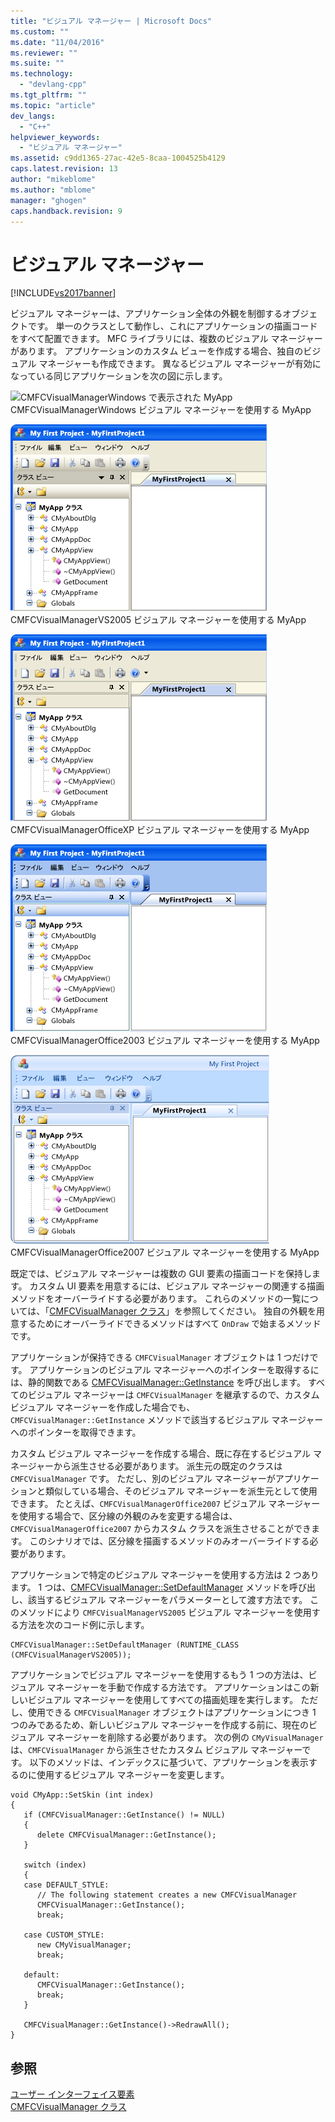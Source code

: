 ```yaml
---
title: "ビジュアル マネージャー | Microsoft Docs"
ms.custom: ""
ms.date: "11/04/2016"
ms.reviewer: ""
ms.suite: ""
ms.technology: 
  - "devlang-cpp"
ms.tgt_pltfrm: ""
ms.topic: "article"
dev_langs: 
  - "C++"
helpviewer_keywords: 
  - "ビジュアル マネージャー"
ms.assetid: c9dd1365-27ac-42e5-8caa-1004525b4129
caps.latest.revision: 13
author: "mikeblome"
ms.author: "mblome"
manager: "ghogen"
caps.handback.revision: 9
---
```

# ビジュアル マネージャー
[!INCLUDE[vs2017banner](../assembler/inline/includes/vs2017banner.md)]

ビジュアル マネージャーは、アプリケーション全体の外観を制御するオブジェクトです。  単一のクラスとして動作し、これにアプリケーションの描画コードをすべて配置できます。  MFC ライブラリには、複数のビジュアル マネージャーがあります。  アプリケーションのカスタム ビューを作成する場合、独自のビジュアル マネージャーも作成できます。  異なるビジュアル マネージャーが有効になっている同じアプリケーションを次の図に示します。  
  
 ![CMFCVisualManagerWindows で表示された MyApp](../Image/VMWindows.png "VMWindows")  
CMFCVisualManagerWindows ビジュアル マネージャーを使用する MyApp  
  
 ![CMFCVisualManagerVS2005 で表示された MyApp](../mfc/media/vmvs2005.png "VMVS2005")  
CMFCVisualManagerVS2005 ビジュアル マネージャーを使用する MyApp  
  
 ![CMFCVisualManagerOfficeXP で表示された MyApp](../mfc/media/vmofficexp.png "VMOfficeXP")  
CMFCVisualManagerOfficeXP ビジュアル マネージャーを使用する MyApp  
  
 ![CMFCVisualManagerOffice2003 で表示された MyApp](../mfc/media/vmoffice2003.png "VMOffice2003")  
CMFCVisualManagerOffice2003 ビジュアル マネージャーを使用する MyApp  
  
 ![CMFCVisualManagerOffice2007 で表示された MyApp](../mfc/media/msoffice2007.png "MSOffice2007")  
CMFCVisualManagerOffice2007 ビジュアル マネージャーを使用する MyApp  
  
 既定では、ビジュアル マネージャーは複数の GUI 要素の描画コードを保持します。  カスタム UI 要素を用意するには、ビジュアル マネージャーの関連する描画メソッドをオーバーライドする必要があります。  これらのメソッドの一覧については、「[CMFCVisualManager クラス](../mfc/reference/cmfcvisualmanager-class.md)」を参照してください。  独自の外観を用意するためにオーバーライドできるメソッドはすべて `OnDraw` で始まるメソッドです。  
  
 アプリケーションが保持できる `CMFCVisualManager` オブジェクトは 1 つだけです。  アプリケーションのビジュアル マネージャーへのポインターを取得するには、静的関数である [CMFCVisualManager::GetInstance](../Topic/CMFCVisualManager::GetInstance.md) を呼び出します。  すべてのビジュアル マネージャーは `CMFCVisualManager` を継承するので、カスタム ビジュアル マネージャーを作成した場合でも、`CMFCVisualManager::GetInstance` メソッドで該当するビジュアル マネージャーへのポインターを取得できます。  
  
 カスタム ビジュアル マネージャーを作成する場合、既に存在するビジュアル マネージャーから派生させる必要があります。  派生元の既定のクラスは `CMFCVisualManager` です。  ただし、別のビジュアル マネージャーがアプリケーションと類似している場合、そのビジュアル マネージャーを派生元として使用できます。  たとえば、`CMFCVisualManagerOffice2007` ビジュアル マネージャーを使用する場合で、区分線の外観のみを変更する場合は、`CMFCVisualManagerOffice2007` からカスタム クラスを派生させることができます。  このシナリオでは、区分線を描画するメソッドのみオーバーライドする必要があります。  
  
 アプリケーションで特定のビジュアル マネージャーを使用する方法は 2 つあります。  1 つは、[CMFCVisualManager::SetDefaultManager](../Topic/CMFCVisualManager::SetDefaultManager.md) メソッドを呼び出し、該当するビジュアル マネージャーをパラメーターとして渡す方法です。  このメソッドにより `CMFCVisualManagerVS2005` ビジュアル マネージャーを使用する方法を次のコード例に示します。  
  
```  
CMFCVisualManager::SetDefaultManager (RUNTIME_CLASS (CMFCVisualManagerVS2005));  
```  
  
 アプリケーションでビジュアル マネージャーを使用するもう 1 つの方法は、ビジュアル マネージャーを手動で作成する方法です。  アプリケーションはこの新しいビジュアル マネージャーを使用してすべての描画処理を実行します。  ただし、使用できる `CMFCVisualManager` オブジェクトはアプリケーションにつき 1 つのみであるため、新しいビジュアル マネージャーを作成する前に、現在のビジュアル マネージャーを削除する必要があります。  次の例の `CMyVisualManager` は、`CMFCVisualManager` から派生させたカスタム ビジュアル マネージャーです。  以下のメソッドは、インデックスに基づいて、アプリケーションを表示するのに使用するビジュアル マネージャーを変更します。  
  
```  
void CMyApp::SetSkin (int index)  
{  
   if (CMFCVisualManager::GetInstance() != NULL)  
   {  
      delete CMFCVisualManager::GetInstance();  
   }  
  
   switch (index)  
   {  
   case DEFAULT_STYLE:  
      // The following statement creates a new CMFCVisualManager  
      CMFCVisualManager::GetInstance();  
      break;  
  
   case CUSTOM_STYLE:  
      new CMyVisualManager;  
      break;  
  
   default:  
      CMFCVisualManager::GetInstance();  
      break;  
   }  
  
   CMFCVisualManager::GetInstance()->RedrawAll();  
}  
```  
  
## 参照  
 [ユーザー インターフェイス要素](../mfc/user-interface-elements-mfc.md)   
 [CMFCVisualManager クラス](../mfc/reference/cmfcvisualmanager-class.md)